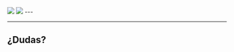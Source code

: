 <img class="r-stretch" style="text-align: center" src="../assets/logo.gif">


<img class="r-stretch" style="text-align: center" src="../assets/logo.png">
---

---

<!-- .slide: data-background-video="../assets/video-edition.mp4" data-background-opacity="0.6" data-background-video-loop data-background-video-muted-->

## ¿Dudas?